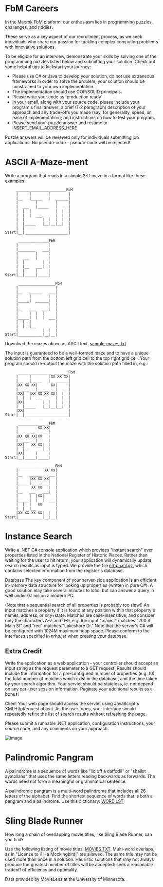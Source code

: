 # FbM Careers

In the Maersk FbM platform, our enthusiasm lies in programming puzzles, challenges, and riddles. 

These serve as a key aspect of our recruitment process, as we seek individuals who share our passion for 
tackling complex computing problems with innovative solutions. 

To be eligible for an interview, demonstrate your skills by solving one of the programming puzzles listed 
below and submitting your solution. Check out some helpful tips to kickstart your journey:

* Please use C# or Java to develop your solution, do not use extraneous frameworks in order to solve the problem, your solution should be constrained to your own implementation.
* The implementation should use OOP/SOLID principals.
* Please write your code as 'production ready'
* In your email, along with your source code, please include your program's final answer; a brief (1-2 paragraph) description of your approach and any trade-offs you made
(say, for generality, speed, or ease of implementation); and instructions on how to test your program.
* Please send your puzzle answer and resume to INSERT_EMAIL_ADDRESS_HERE

Puzzle answers will be reviewed only for individuals submitting job applications.
No pseudo-code - pseudo-code will be rejected!

# ASCII A-Maze-ment

Write a program that reads in a simple 2-D maze in a format like these examples:

```
     _______________________FbM
     |     |        |        |
     |__   |_____   |  ______|
     |        |        |     |
     |  ___   |_____   |     |
     |  |  |           |  |  |
     |  |  |  ___      |  |  |
     |  |        |  |  |  |  |
     |  |_____   |__|__|__|  |
     |  |                    |
Start|__|____________________|

      ______________FbM
     |              |
     |________   ___|
     |        |     |
     |  ___   |     |
     |  |        |  |
     |  |__   ___|  |
     |  |     |     |
Start|__|_____|_____|

      _________________FbM
     |                 |
     |__   ______   ___|
     |     |        |  |
     |_____|  ______|  |
     |              |  |
     |__   ___   ___|  |
     |     |  |  |     |
     |_____|  |  |  ___|
     |  |  |           |
     |  |  |__         |
     |           |  |  |
Start|___________|__|__|

```
Download the mazes above as ASCII text. [sample-mazes.txt](sample-mazes.txt)

The input is guaranteed to be a well-formed maze and to have a unique solution path from the bottom left 
grid cell to the top right grid cell. 
Your program should re-output the maze with the solution path filled in, e.g.:

```
      _______________________FbM
     |     |        |XX XX XX|
     |__   |_____   |  ______|
     |XX XX XX|      XX|     |
     |  ___   |_____   |     |
     |XX|  |XX XX XX XX|  |  |
     |  |  |  ___      |  |  |
     |XX|        |  |  |  |  |
     |  |_____   |__|__|__|  |
     |XX|                    |
Start|__|____________________|

      ______________FbM
     |         XX XX|
     |________   ___|
     |XX XX XX|XX   |
     |  ___   |     |
     |XX|   XX XX|  |
     |  |__   ___|  |
     |XX|     |     |
Start|__|_____|_____|

      _________________FbM
     |            XX XX|
     |__   ______   ___|
     |     |XX XX XX|  |
     |_____|  ______|  |
     |      XX XX   |  |
     |__   ___   ___|  |
     |     |  |XX|     |
     |_____|  |  |  ___|
     |  |  |   XX      |
     |  |  |__         |
     |XX XX XX XX|  |  |
Start|___________|__|__|
```

# Instance Search

Write a .NET C# console application which provides "instant search" over properties listed in the National Register of Historic Places.
Rather than waiting for the user to hit return, your application will dynamically update search results as input is typed. We provide 
the file [nrhp.xml.gz](nrhp.xml.gz), which contains selected information from the register's database.

Database The key component of your server-side application is an efficient, in-memory data structure for looking up properties 
(written in pure C#). A good solution may take several minutes to load, but can answer a query in well under 0.1 ms on a modern PC. 

(Note that a sequential search of all properties is probably too slow!) An input matches a property if it is found at any position 
within that property's names, address, or city+state. Matches are case-insensitive, and consider only the characters A-Z and 0-9, e.g. 
the input "mainst" matches "200 S Main St" and "red" matches "Lakeshore Dr." Note that the server's C# will be configured with 
1024M maximum heap space. Please conform to the interfaces specified in nrhp.jar when creating your database.

## Extra Credit

Write the application as a web application - your controller should accept an input string as the request parameter to a GET request. 
Results should include the information for a pre-configured number of properties (e.g. 10), the total number of matches which exist 
in the database, and the time taken by your search algorithm. Your servlet should be stateless, ie. not depend on any per-user session
information. Paginate your additional results as a bonus!

Client Your web page should access the servlet using JavaScript's XMLHttpRequest object. As the user types, your interface should 
repeatedly refine the list of search results without refreshing the page.

Please submit a runnable .NET application, configuration instructions, your source code, and any comments on your approach. 

![image](https://github.com/Maersk-Global/fbm-software-interview/assets/140083932/619aa65c-f1bc-4945-a93a-c9024123266a)


# Palindromic Pangram

A palindrome is a sequence of words like "lid off a daffodil" or "shallot ayatollahs" that uses the same letters 
reading backwards as forwards. The words need not form a meaningful or grammatical sentence.

A palindromic pangram is a multi-word palindrome that includes all 26 letters of the alphabet. Find the 
shortest sequence of words that is both a pangram and a palindrome. Use this dictionary: [WORD.LST](WORD.LST)

# Sling Blade Runner

How long a chain of overlapping movie titles, like Sling Blade Runner, can you find?

Use the following listing of movie titles: [MOVIES.TXT](movies.txt). Multi-word overlaps, as in 
"License to Kill a Mockingbird," are allowed. The same title may not be used more than 
once in a solution. Heuristic solutions that may not always produce the greatest number
of titles will be accepted: seek a reasonable tradeoff of efficiency and optimality.

Data provided by MovieLens at the University of Minnesota.
